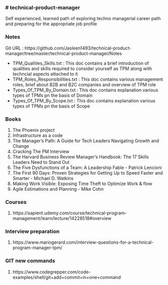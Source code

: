 <h3># technical-product-manager</h3>
Self experienced, learned path of exploring techno managerial career path and preparing for the appropriate job profile

<h3>Notes</h3>
Git URL : https://github.com/Jasleen1493/technical-product-manager/tree/master/technical-product-manager/Notes

<ul>
  <li>TPM_Qualities_Skills.txt : This doc contains a brief introduction of qualities and skills required to consider yourself as TPM along with techncial aspects attached to     it</li>
  <li>TPM_Roles_Responsibilities.txt : This doc contains various management roles, brief about B2B and B2C companies and overview of TPM role</li>
  <li> Types_Of_TPM_By_Domain.txt : This doc contains explanation various types  of TPMs pn the basis of Domain</li>
  <li> Types_Of_TPM_By_Scope.txt : This doc contains explanation various types  of TPMs pn the basis of Scope</li>
</ul>

  
<h3>Books</h3>
<ol>
  <li> The Phoenix project</li>
  <li> Infrastructure as a code</li>
  <li>The Manager’s Path: A Guide for Tech Leaders Navigating Growth and Change</li>
  <li>Cracking The PM Interview</li>
  <li>The Harvard Business Review Manager’s Handbook: The 17 Skills Leaders Need to Stand Out</li>
  <li>The Five Dysfunctions of a Team: A Leadership Fable - Patrick Lencioni</li>
  <li>The First 90 Days: Proven Strategies for Getting Up to Speed Faster and Smarter - Michael D. Watkins</li>
  <li>Making Work Visible: Exposing Time Theft to Optimize Work & flow</li>
  <li>Agile Estimations and Planning - Mike Cohn</li>
  </ol>
 

<h3>Courses</h3>
<ol>
  <li>https://sapient.udemy.com/course/technical-program-management/learn/lecture/14228518#overview</li>
</ol>
  
<h3>Interview preparation </h3>
<ol>
  <li>https://www.mariogerard.com/interview-questions-for-a-technical-program-manager-tpm/</li>
  </ol>

<h3>GIT new commands </h3>
<ol>
  <li>https://www.codegrepper.com/code-examples/shell/git+add+commit+in+one+command</li>
  </ol>
